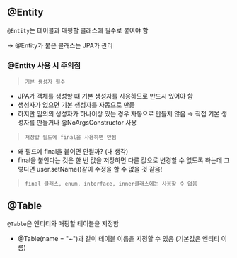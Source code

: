 ## @Entity

```@Entity```는 테이블과 매핑할 클래스에 필수로 붙여야 함  

→ @Entity가 붙은 클래스는 JPA가 관리

### @Entity 사용 시 주의점

> ```기본 생성자 필수```
* JPA가 객체를 생성할 떄 기본 생성자를 사용하므로 반드시 있어야 함
* 생성자가 없으면 기본 생성자를 자동으로 만듦
* 하지만 임의의 생성자가 하나이상 있는 경우 자동으로 만들지 않음 → 직접 기본 생성자를 만들거나 @NoArgsConstructor 사용

> ```저장할 필드에 final을 사용하면 안됨```
* 왜 필드에 final을 붙이면 안될까? (내 생각)
* final을 붙인다는 것은 한 번 값을 저장하면 다른 값으로 변경할 수 없도록 하는데 그렇다면 user.setName()같이 수정을 할 수 없을 것 같음!

> ```final 클래스, enum, interface, inner클래스에는 사용할 수 없음```

## @Table

```@Table```은 엔티티와 매핑할 테이블을 지정함
* @Table(name = "~")과 같이 테이블 이름을 지정할 수 있음 (기본값은 엔티티 이름)
